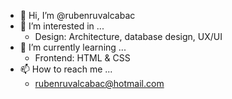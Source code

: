 - 👋 Hi, I’m @rubenruvalcabac
- 👀 I’m interested in ... 
    - Design: Architecture, database design, UX/UI
- 🌱 I’m currently learning ...
    - Frontend: HTML & CSS
- 📫 How to reach me ...
    - rubenruvalcabac@hotmail.com

<!---
rubenruvalcabac/rubenruvalcabac is a ✨ special ✨ repository because its `README.md` (this file) appears on your GitHub profile.
You can click the Preview link to take a look at your changes.
--->
